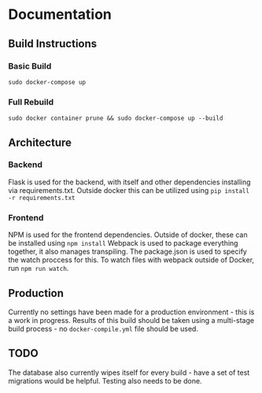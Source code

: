 # Documentation

## Build Instructions
### Basic Build
```
sudo docker-compose up
```
### Full Rebuild
```
sudo docker container prune && sudo docker-compose up --build
```

## Architecture
### Backend
Flask is used for the backend, with itself and other dependencies installing via requirements.txt.
Outside docker this can be utilized using `pip install -r requirements.txt`
### Frontend
NPM is used for the frontend dependencies. Outside of docker, these can be installed using `npm install`
Webpack is used to package everything together, it also manages transpiling. The package.json is used to specify the watch proccess for this. To watch files with webpack outside of Docker, run `npm run watch`.

## Production
Currently no settings have been made for a production environment - this is a work in progress.
Results of this build should be taken using a multi-stage build process - no `docker-compile.yml` file should be used.

## TODO
The database also currently wipes itself for every build - have a set of test migrations would be helpful.
Testing also needs to be done.
